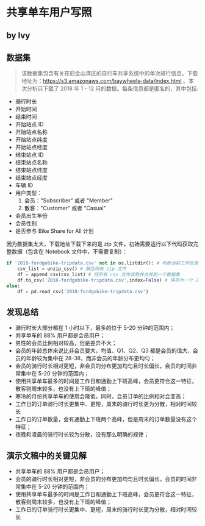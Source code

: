 # 共享单车用户写照
## by Ivy


## 数据集

> 该数据集包含有关在旧金山湾区的自行车共享系统中的单次骑行信息。下载地址为：https://s3.amazonaws.com/baywheels-data/index.html 。本次分析只下载了 2018 年 1 - 12 月的数据。每条信息都是匿名的，其中包括:
- 骑行时长
- 开始时间
- 结束时间
- 开始站点 ID
- 开始站点名称
- 开始站点纬度
- 开始站点经度
- 结束站点 ID
- 结束站点名称
- 结束站点纬度
- 结束站点经度
- 车辆 ID
- 用户类型：
    1. 会员："Subscriber" 或者 "Member"
    2. 散客："Customer" 或者 "Casual"
- 会员出生年份
- 会员性别
- 是否参与 Bike Share for All 计划

因为数据集太大，下载地址下载下来的是 zip 文件，初始需要运行以下代码获取完整数据（包含在 Notebook 文件中，不需要复制）：
```python
if '2018-fordgobike-tripdata.csv' not in os.listdir(): # 判断当前工作目录是否存在目标数据集
    csv_list = unzip_csv() # 解压所有 zip 文件
    df = append_csv(csv_list) # 将所有 csv 文件读取并合并到一个数据集
    df.to_csv('2018-fordgobike-tripdata.csv',index=False) # 保存为一个 2018 年的数据集
else:
    df = pd.read_csv('2018-fordgobike-tripdata.csv')
```


## 发现总结

- 骑行时长大部分都在 1 小时以下，最多的位于 5-20 分钟的范围内；
- 共享单车的 88% 用户都是会员用户；
- 男性的会员比例相对较高，但是差异不大；
- 会员的年龄总体来说比非会员要大，均值、Q1、Q2、Q3 都是会员的值大，会员的年龄较为集中在 28-38，而非会员的年龄分布更均匀；
- 会员的骑行时长相对更短，非会员的分布更加均匀且时长偏长，会员的时间非常集中在 5-20 分钟的范围内；
- 使用共享单车最多的时间是工作日和通勤上下班高峰，会员更符合这一特征，散客则周末较多，也没有上下班的峰值；
- 寒冷的月份共享单车的使用会降低，同时，会员订单的比例相对会变高；
- 工作日的订单骑行时长更集中、更短，周末的骑行时长更为分散，相对时间较长
- 工作日的订单数量，会有通勤上下班两个高峰，但是周末的订单数量没有这个特征；
- 夜晚和凌晨的骑行时长较为分散，没有那么明确的规律；


## 演示文稿中的关键见解

- 共享单车的 88% 用户都是会员用户；
- 会员的骑行时长相对更短，非会员的分布更加均匀且时长偏长，会员的时间非常集中在 5-20 分钟的范围内；
- 使用共享单车最多的时间是工作日和通勤上下班高峰，会员更符合这一特征，散客则周末较多，也没有上下班的峰值；
- 工作日的订单骑行时长更集中、更短，周末的骑行时长更为分散，相对时间较长
